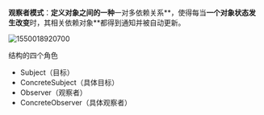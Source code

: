 **观察者模式**：**定义对象之间的一种**一对多依赖关系**，使得每当**一个对象状态发生改变**时，其相关依赖对象**都得到通知并被自动更新。

![1550018920700](C:\Users\Administrator\AppData\Roaming\Typora\typora-user-images\1550018920700.png)

结构的四个角色

- Subject（目标）
- ConcreteSubject（具体目标）
- Observer（观察者）
- ConcreteObserver（具体观察者）

